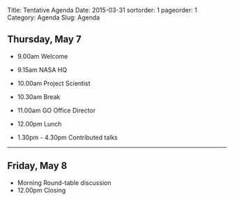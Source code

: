 Title: Tentative Agenda
Date: 2015-03-31
sortorder: 1
pageorder: 1
Category: Agenda
Slug: Agenda

Thursday, May 7
----
* 9.00am Welcome
* 9.15am NASA HQ
* 10.00am Project Scientist
* 10.30am Break
* 11.00am GO Office Director  
* 12.00pm Lunch

* 1.30pm - 4.30pm Contributed talks
---  
  

Friday, May 8
----
* Morning Round-table discussion
* 12.00pm Closing


